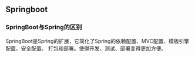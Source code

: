 ## Springboot  
### SpringBoot与Spring的区别  
SpringBoot是Spring的扩展，它简化了Spring的依赖配置、MVC配置、模板引擎配置、安全配置、 打包和部署。使得开发、测试、部署变得更加方便。